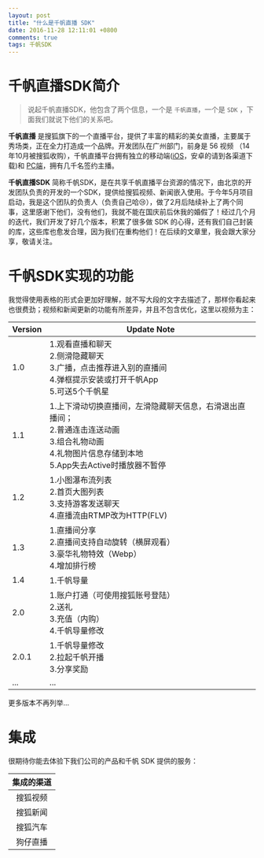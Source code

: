 ```yaml
---
layout: post
title: "什么是千帆直播 SDK"
date: 2016-11-28 12:11:01 +0800
comments: true
tags: 千帆SDK
---
```


# 千帆直播SDK简介

> 说起千帆直播SDK，他包含了两个信息，一个是 `千帆直播`，一个是 `SDK` ，下面我们就说下他们的关系吧。

**千帆直播** 是搜狐旗下的一个直播平台，提供了丰富的精彩的美女直播，主要属于秀场类，正在全力打造成一个品牌。开发团队在广州部门，前身是 56 视频 （14年10月被搜狐收购），千帆直播平台拥有独立的移动端([iOS](https://itunes.apple.com/cn/app/qian-fan-zhi-bo-shi-pin-zhi/id1028787418?mt=8)，安卓的请到各渠道下载)和 [PC端](http://qf.56.com)，拥有几千名签约主播。

**千帆直播SDK** 简称千帆SDK，是在共享千帆直播平台资源的情况下，由北京的开发团队负责的开发的一个SDK，提供给搜狐视频、新闻嵌入使用。于今年5月项目启动，我是这个团队的负责人（负责自己哈😢），做了2月后陆续补上了两个同事，这里感谢下他们，没有他们，我就不能在国庆前后休我的婚假了！经过几个月的迭代，我们开发了好几个版本，积累了很多做 SDK 的心得，还有我们自己封装的库，这些库也愈发合理，因为我们在重构他们！在后续的文章里，我会跟大家分享，敬请关注。

# 千帆SDK实现的功能
我觉得使用表格的形式会更加好理解，就不写大段的文字去描述了，那样你看起来也很费劲；视频和新闻更新的功能有所差异，并且不包含优化，这里以视频为主：

|Version|Update Note|
|---|-----|
|1.0| 1.观看直播和聊天<br> 2.侧滑隐藏聊天<br> 3.广播，点击推荐进入别的直播间<br> 4.弹框提示安装或打开千帆App<br> 5.可送5个千帆星|
|1.1| 1.上下滑动切换直播间，左滑隐藏聊天信息，右滑退出直播间；<br> 2.普通连击连送动画<br> 3.组合礼物动画<br> 4.礼物图片信息存储到本地<br> 5.App失去Active时播放器不暂停|
|1.2| 1.小图瀑布流列表<br> 2.首页大图列表<br> 3.支持游客发送聊天<br> 4.直播流由RTMP改为HTTP(FLV)|
|1.3| 1.直播间分享<br> 2.直播间支持自动旋转（横屏观看）<br> 3.豪华礼物特效（Webp）<br> 4.增加排行榜|
|1.4|1.千帆导量|
|2.0|1.账户打通（可使用搜狐账号登陆）<br> 2.送礼<br> 3.充值（内购）<br> 4.千帆导量修改|
|2.0.1|1.千帆导量修改<br> 2.拉起千帆开播 <br> 3.分享奖励|
|...|...|

更多版本不再列举...

# 集成

很期待你能去体验下我们公司的产品和千帆 SDK 提供的服务：

| 集成的渠道 |
|:-----:|
|  搜狐视频 |
|  搜狐新闻 |
|  搜狐汽车 |
|  狗仔直播 |